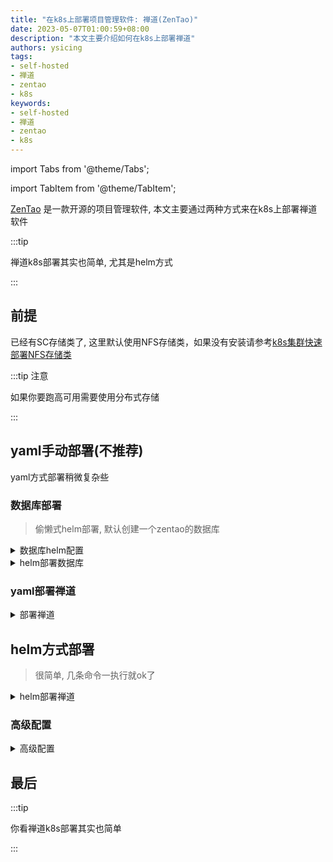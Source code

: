 ```yaml
---
title: "在k8s上部署项目管理软件: 禅道(ZenTao)"
date: 2023-05-07T01:00:59+08:00
description: "本文主要介绍如何在k8s上部署禅道"
authors: ysicing
tags:
- self-hosted
- 禅道
- zentao
- k8s
keywords:
- self-hosted
- 禅道
- zentao
- k8s
---
```


import Tabs from '@theme/Tabs';

import TabItem from '@theme/TabItem';

[ZenTao](https://github.com/easysoft/zentaopms) 是一款开源的项目管理软件, 本文主要通过两种方式来在k8s上部署禅道软件

<!-- truncate -->

:::tip

禅道k8s部署其实也简单, 尤其是helm方式

:::

## 前提

已经有SC存储类了, 这里默认使用NFS存储类，如果没有安装请参考[k8s集群快速部署NFS存储类](/posts/tke-cfs-nfs-client)

:::tip 注意

如果你要跑高可用需要使用分布式存储

:::

## yaml手动部署(不推荐)

yaml方式部署稍微复杂些

### 数据库部署

> 偷懒式helm部署, 默认创建一个zentao的数据库

<details>
<summary>数据库helm配置</summary>

```yaml title="mysql.yaml"
# 由于我的默认SC就是opencfs, 这里就不指定了
# global:
#   storageClass: "opencfs"
auth:
  rootPassword: "mokahz4ahvei1oReing6oh5ubaen1veV"
  database: "zentao"
  username: "zentao"
  password: "zt6666666666666"

volumePermissions:
  enabled: true
```

</details>

<details>
<summary>helm部署数据库</summary>

```bash
helm repo add bitnami https://charts.bitnami.com/bitnami
helm repo update
helm upgrade -i mysql bitnami/mysql -f ./mysql.yaml
```

</details>

### yaml部署禅道

<details>
<summary>部署禅道</summary>

```yaml title="zentao.yaml"
---
kind: PersistentVolumeClaim
apiVersion: v1
metadata:
  name: zentao
spec:
  accessModes:
    - ReadWriteMany
  resources:
    requests:
      storage: 10Gi
  storageClassName: opencfs
---
apiVersion: apps/v1
kind: Deployment
metadata:
  name: zentao
  labels:
    app: zentao
spec:
  selector:
    matchLabels:
      app: zentao
  replicas: 1
  template:
    metadata:
      labels:
        app: zentao
    spec:
      containers:
      - name: zentao
        # 具体版本可以: https://github.com/quicklyon/zentao-docker/tree/master
        image: easysoft/quickon-zentao
        imagePullPolicy: IfNotPresent
        env:
        - name: MYSQL_HOST
          value: 'mysql.default.svc'
        - name: MYSQL_USER
          value: 'zentao'
        - name: MYSQL_PASSWORD
          value: 'zt6666666666666'
        - name: IS_CONTAINER
          value: 'true'
        - name: APP_DEFAULT_PORT
          value: '80'
        ports:
        - name: http
          containerPort: 80
        volumeMounts:
        - name: zentao-data
          mountPath: /data
      volumes:
        - name: zentao-data
          persistentVolumeClaim:
            claimName: zentao
---
apiVersion: v1
kind: Service
metadata:
  labels:
    app: zentao
  name: zentao
spec:
  ports:
  - name: http
    port: 80
    protocol: TCP
    targetPort: 80
  selector:
    app: zentao
```

</details>

## helm方式部署

> 很简单, 几条命令一执行就ok了

<details>
<summary>helm部署禅道</summary>

```bash
helm repo add zentao https://hub.qucheng.com/chartrepo/stable
helm repo update
helm search repo zentao/zentao
helm upgrade -i zentao-open zentao/zentao --set ingress.enabled=true --set ingress.host=zentao.example.local
```

</details>

### 高级配置

<details>
<summary>高级配置</summary>

```bash
# 下载zentao charts
helm pull zentao/zentao --untar
# 自定义配置 zentao/values.yaml, 示例
helm upgrade -i zentao-open zentao/zentao -f custom.yaml
```
</details>

## 最后

:::tip

你看禅道k8s部署其实也简单

:::

